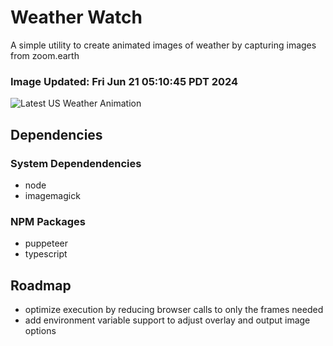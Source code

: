 # Weather Watch

A simple utility to create animated images of weather by capturing images from zoom.earth

### Image Updated: Fri Jun 21 05:10:45 PDT 2024

![Latest US Weather Animation](animations/2024-06-21.webp)

## Dependencies
### System Dependendencies
* node
* imagemagick
### NPM Packages
* puppeteer
* typescript

## Roadmap
* optimize execution by reducing browser calls to only the frames needed
* add environment variable support to adjust overlay and output image options
